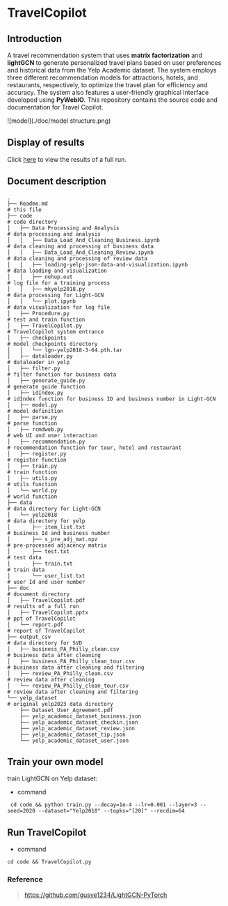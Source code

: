 # TravelCopilot

## Introduction

A travel recommendation system that uses **matrix factorization** and **lightGCN** to generate personalized travel plans based on user preferences and historical data from the Yelp Academic dataset. The system employs three different recommendation models for attractions, hotels, and restaurants, respectively, to optimize the travel plan for efficiency and accuracy. The system also features a user-friendly graphical interface developed using **PyWebIO**. This repository contains the source code and documentation for Travel Copilot. 

![model](./doc/model structure.png)

## Display of results

Click  [here](doc/TravelCopilot.pdf)  to view the results of a full run.

## Document description

```
.
├── Readme.md															
# this file 
├── code																	
# code directory
│   ├── Data Processing and Analysis										
# data processing and analysis
│   │   ├── Data_Load_And_Cleaning_Business.ipynb						
# data cleaning and processing of business data
│   │   ├── Data_Load_And_Cleaning_Review.ipynb							
# data cleaning and processing of review data
│   │   ├── loading-yelp-json-data-and-visualization.ipynb				
# data loading and visualization
│   │   ├── nohup.out													
# log file for a training process
│   │   ├── mkyelp2018.py												
# data processing for Light-GCN												
│   │   └── plot.ipynb													
# data visualization for log file
│   ├── Procedure.py														
# test and train function
│   ├── TravelCopilot.py													
# TravelCopilot system entrance
│   ├── checkpoints														
# model checkpoints directory
│   │   └── lgn-yelp2018-3-64.pth.tar									
│   ├── dataloader.py														
# dataloader in yelp		
│   ├── filter.py															
# filter function for business data
│   ├── generate_guide.py													
# generate guide function
│   ├── idIndex.py															
# idIndex function for business ID and business number in Light-GCN
│   ├── model.py															
# model definition
│   ├── parse.py															
# parse function 
│   ├── rcmdweb.py															
# web UI and user interaction
│   ├── recommendation.py													
# recommendation function for tour, hotel and restaurant
│   ├── register.py															
# register function 
│   ├── train.py															
# train function
│   ├── utils.py															
# utils function
│   └── world.py															
# world function 
├── data																
# data directory for Light-GCN	
│   └── yelp2018															
# data directory for yelp
│       ├── item_list.txt													
# business Id and business number
│       ├── s_pre_adj_mat.npz												
# pre-processed adjacency matrix
│       ├── test.txt														
# test data
│       ├── train.txt														
# train data
│       └── user_list.txt													
# user Id and user number				
├── doc																	
# document directory
│   ├── TravelCopilot.pdf												
# results of a full run
│   ├── TravelCopilot.pptx													
# ppt of TravelCopilot				
│   └── report.pdf															
# report of TravelCopilot		
├── output_csv															
# data directory for SVD		
│   ├── business_PA_Philly_clean.csv										
# business data after cleaning	
│   ├── business_PA_Philly_clean_tour.csv									
# business data after cleaning and filtering	
│   ├── review_PA_Philly_clean.csv											
# review data after cleaning
│   └── review_PA_Philly_clean_tour.csv										
# review data after cleaning and filtering
└── yelp_dataset														
# original yelp2023 data directory
    ├── Dataset_User_Agreement.pdf										    
    ├── yelp_academic_dataset_business.json	
    ├── yelp_academic_dataset_checkin.json	
    ├── yelp_academic_dataset_review.json	
    ├── yelp_academic_dataset_tip.json	
    └── yelp_academic_dataset_user.json	
```

## Train your own model

train LightGCN on Yelp dataset:

- command

```shell
 cd code && python train.py --decay=1e-4 --lr=0.001 --layer=3 --seed=2020 --dataset="Yelp2018" --topks="[20]" --recdim=64
```

## Run TravelCopilot

- command

```shell
cd code && TravelCopilot.py	
```

### Reference

>  https://github.com/gusye1234/LightGCN-PyTorch
